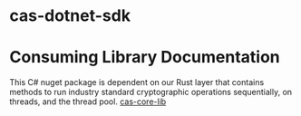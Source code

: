 # cas-dotnet-sdk

# Consuming Library Documentation
This C# nuget package is dependent on our Rust layer that contains methods to run industry standard cryptographic operations sequentially, on threads, and the thread pool.
[cas-core-lib](https://github.com/Encryption-API-Services/eas-core-lib)
